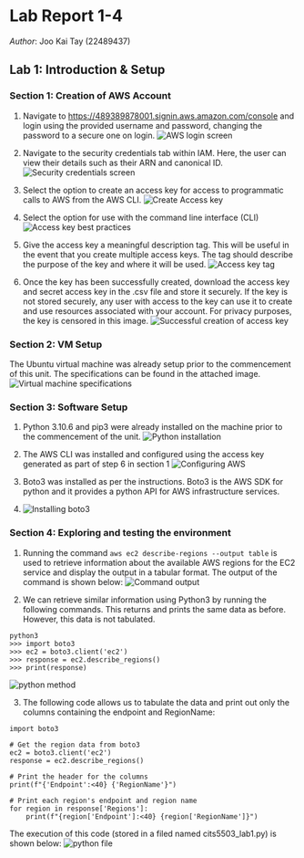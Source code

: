 # Lab Report 1-4

*Author*: Joo Kai Tay (22489437)

## Lab 1: Introduction & Setup

### Section 1: Creation of AWS Account

1. Navigate to https://489389878001.signin.aws.amazon.com/console and login using the provided username and password, changing the password to a secure one on login.
![AWS login screen](https://github.com/Bsubs/CITS5503-Cloud-Computing/blob/main/lab1/Screenshot%202023-08-03%20210712.jpg)

2. Navigate to the security credentials tab within IAM. Here, the user can view their details such as their ARN and canonical ID.
![Security credentials screen](https://github.com/Bsubs/CITS5503-Cloud-Computing/blob/main/lab1/Screenshot%202023-08-03%20211014.jpg)

3. Select the option to create an access key for access to programmatic calls to AWS from the AWS CLI.
![Create Access key](https://github.com/Bsubs/CITS5503-Cloud-Computing/blob/main/lab1/Screenshot%202023-08-03%20211030.jpg)

4. Select the option for use with the command line interface (CLI)
![Access key best practices](https://github.com/Bsubs/CITS5503-Cloud-Computing/blob/main/lab1/Screenshot%202023-08-03%20211049.jpg)

5. Give the access key a meaningful description tag. This will be useful in the event that you create multiple access keys. The tag should describe the purpose of the key and where it will be used.
![Access key tag](https://github.com/Bsubs/CITS5503-Cloud-Computing/blob/main/lab1/Screenshot%202023-08-03%20211109.jpg)

6. Once the key has been successfully created, download the access key and secret access key in the .csv file and store it securely. If the key is not stored securely, any user with access to the key can use it to create and use resources associated with your account. For privacy purposes, the key is censored in this image.
![Successful creation of access key](https://github.com/Bsubs/CITS5503-Cloud-Computing/blob/main/lab1/Screenshot%202023-08-03%20211138.jpg)

### Section 2: VM Setup 

The Ubuntu virtual machine was already setup prior to the commencement of this unit. The specifications can be found in the attached image.
![Virtual machine specifications](https://github.com/Bsubs/CITS5503-Cloud-Computing/blob/main/lab1/Screenshot%202023-08-03%20211237.jpg)

### Section 3: Software Setup

1. Python 3.10.6 and pip3 were already installed on the machine prior to the commencement of the unit.
![Python installation](https://github.com/Bsubs/CITS5503-Cloud-Computing/blob/main/lab1/Screenshot%202023-08-03%20211353.jpg)

2. The AWS CLI was installed and configured using the access key generated as part of step 6 in section 1
![Configuring AWS](https://github.com/Bsubs/CITS5503-Cloud-Computing/blob/main/lab1/Screenshot%202023-08-03%20211531.jpg)

3. Boto3 was installed as per the instructions. Boto3 is the AWS SDK for python and it provides a python API for AWS infrastructure services.
4. ![Installing boto3](https://github.com/Bsubs/CITS5503-Cloud-Computing/blob/main/lab1/Screenshot%202023-08-03%20211547.jpg)

### Section 4: Exploring and testing the environment 

1. Running the command `aws ec2 describe-regions --output table` is used to retrieve information about the available AWS regions for the EC2 service and display the output in a tabular format. The output of the command is shown below:
![Command output](https://github.com/Bsubs/CITS5503-Cloud-Computing/blob/main/lab1/Screenshot%202023-08-03%20211610.jpg)

2. We can retrieve similar information using Python3 by running the following commands. This returns and prints the same data as before. However, this data is not tabulated.
```
python3
>>> import boto3
>>> ec2 = boto3.client('ec2')
>>> response = ec2.describe_regions()
>>> print(response)
```
![python method](https://github.com/Bsubs/CITS5503-Cloud-Computing/blob/main/lab1/Screenshot%202023-08-03%20211626.jpg)

3. The following code allows us to tabulate the data and print out only the columns containing the endpoint and RegionName:
```
import boto3

# Get the region data from boto3
ec2 = boto3.client('ec2')
response = ec2.describe_regions()

# Print the header for the columns
print(f"{'Endpoint':<40} {'RegionName'}")

# Print each region's endpoint and region name
for region in response['Regions']:
    print(f"{region['Endpoint']:<40} {region['RegionName']}")
```
The execution of this code (stored in a filed named cits5503_lab1.py) is shown below:
![python file](https://github.com/Bsubs/CITS5503-Cloud-Computing/blob/main/lab1/Screenshot%202023-08-03%20211644.jpg)







